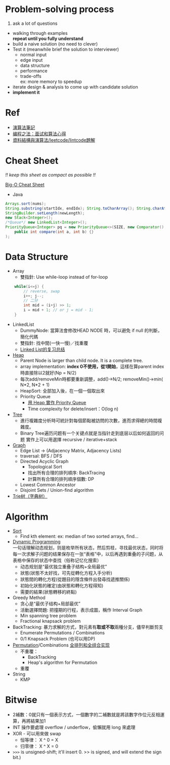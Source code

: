 # Problem-solving process
1. ask a lot of questions
* walking through examples  
**repeat until you fully understand**
* build a naive solution (no need to clever)
* Test it (meanwhile brief the solution to interviewer)
    * normal input
    * edge input
    * data structure
    * performance
    * trade-offs  
    ex: more memory to speedup
* iterate design & analysis to come up with candidate solution
* **implement it**

# Ref
* [演算法筆記](http://www.csie.ntnu.edu.tw/~u91029/index.html)
* [编程之法：面试和算法心得](https://www.gitbook.com/book/wizardforcel/the-art-of-programming-by-july/details)
* [資料結構與演算法/leetcode/lintcode題解](https://algorithm.yuanbin.me/zh-tw/index.html)

# Cheat Sheet
*!! keep this sheet as compact as possible !!*

[Big-O Cheat Sheet](http://bigocheatsheet.com/)

* Java
```Java
Arrays.sort(nums);
String.substring(startIdx, endIdx); String.toCharArray(); String.charAt(idx);
StringBuilder.setLength(newLength);
new Stack<Integer>();
/*Queue*/ new LinkedList<Integer>();
PriorityQueue<Integer> pq = new PriorityQueue<>(SIZE, new Comparator() {
    public int compare(int a, int b) {}
);
```

# Data Structure
* Array
    * 雙指針: Use while-loop instead of for-loop
```java
    while(i<=j) {
        // reverse, swap
        i++; j--;
        // 二分
        int mid = (i+j) >> 1;
        i = mid + 1; // or j = mid - 1;
    }
```
* LinkedList
    * DummyNode: 當算法會修改HEAD NODE 時，可以避免 if null 的判斷，簡化代碼  
    * 雙指針: 找中間(一快一慢)／找重覆
    * [Linked List的复习总结](http://www.jianshu.com/p/3d4be8cbf94b)
* [Heap](https://www.cs.cmu.edu/~adamchik/15-121/lectures/Binary%20Heaps/heaps.html)
    * Parent Node is larger than child node. It is a complete tree.
    * array implementation: **index 0不使用，從1開始**，這樣在算parent index時直接除以2就好(Np = N/2)
    * 每次add/removeMin時都要重新調整，add()->N/2; removeMin()->min( N\*2, N\*2 + 1)
    * HeapSort: 全部加入後，在一個一個取出來
    * Priority Queue
        * [用 Heap 實作 Priority Queue](http://pages.cs.wisc.edu/~vernon/cs367/notes/11.PRIORITY-Q.html)
        * Time complexity for delete/insert：O(log n)
* [Tree](./Tree.md)
    * 進行複雜度分析時可統計對每個節點被訪問的次數，進而求得總的時間複雜度。
    * Binary Tree遍历问题有一个关键点就是当指针走到底层以后如何返回的问题 實作上可以用選擇 recursive / iterative+stack
* [Graph](./Graph.md)
    * Edge List -> \(Adjacency Matrix, Adjacency Lists\)
    * traversal: BFS / DFS
    * Directed Acyclic Graph
        * Topological Sort
        * 找出所有合理的排列順序: BackTracing
        * 計算所有合理的排列順序個數: DP
    * Lowest Common Ancestor
    * Disjoint Sets / Union-find algorithm
* [Trie树（字典树）](https://leetcode.com/problems/implement-trie-prefix-tree/)


# Algorithm
* [Sort](./Sort.md)
    * Find kth element: ex: median of two sorted arrays, find...
* [Dynamic Programming](./DP.md)  
一句话理解动态规划，则是枚举所有状态，然后剪枝，寻找最优状态，同时将每一次求解子问题的结果保存在一张“表格”中，以后再遇到重叠的子问题，从表格中保存的状态中查找（俗称记忆化搜索）
    * 动态规划是“最优独立重叠子结构+全局最优”
    * 狀態(狀態不太好找，可先從轉化方程入手分析)
    * 狀態間的轉化方程(從題目的隱含條件出發尋找遞推關係)
    * 初始化狀態的確定(由狀態和轉化方程得知)
    * 需要的結果(狀態轉移的終點)
* Greedy Method
    * 贪心是“最优子结构+局部最优”
    * 活動選擇問題: 把撞期的行程，表示成圖，稱作 Interval Graph
    * Min spanning tree problem
    * Fractional knapsack problem
* BackTracking: 暴力求解的方式，對元素有**取或不取**兩種分支，儘早判斷剪支
    * Enumerate Permutations / Combinations
    * 0/1 Knapsack Problem \(也可以用DP\)
* [Permutation](https://leetcode.com/problems/permutations/)/Combinations [全排列和全组合实现](https://www.google.com.tw/url?sa=t&rct=j&q=&esrc=s&source=web&cd=10&cad=rja&uact=8&ved=0ahUKEwixsLTQrMnQAhXBn5QKHUP9BVUQFghZMAk&url=http%3A%2F%2Fwuchong.me%2Fblog%2F2014%2F07%2F28%2Fpermutation-and-combination-realize%2F&usg=AFQjCNHD5qvumuJXD_PIQnIxAc2BSZMcpA&sig2=QravRlHYgJHFvIyanedvxw)
    * 不重覆：
        * BackTracking
        * Heap's algorithm for Permutation
    * 重覆
* String
    * KMP

# Bitwise
* 2補數：0就只有一個表示方式，一個數字的二補數就是將該數字作位元反相運算，再將結果加1
* INT 操作要處理 overflow / underflow，偷懶就用 long 來處理
* XOR - 可以用來做 swap
    * 恒等律： X ^ 0 = X
    * 归零律： X ^ X = 0
* `>>>` is unsigned-shift; it'll insert 0. >> is signed, and will extend the sign bit.)
